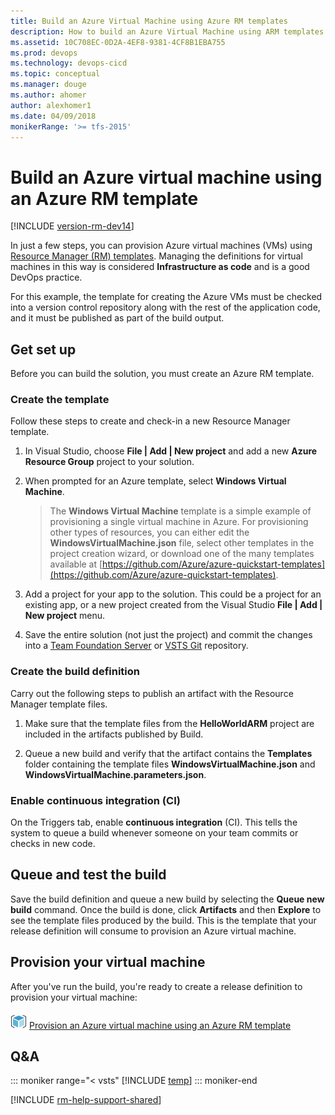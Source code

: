 ```yaml
---
title: Build an Azure Virtual Machine using Azure RM templates
description: How to build an Azure Virtual Machine using ARM templates in Release Management in VSTS and Team Foundation Server (TFS).
ms.assetid: 10C708EC-0D2A-4EF8-9381-4CF8B1EBA755
ms.prod: devops
ms.technology: devops-cicd
ms.topic: conceptual
ms.manager: douge
ms.author: ahomer
author: alexhomer1
ms.date: 04/09/2018
monikerRange: '>= tfs-2015'
---
```


# Build an Azure virtual machine using an Azure RM template

[!INCLUDE [version-rm-dev14](../../../_shared/version-rm-dev14.md)]

In just a few steps, you can provision Azure virtual machines (VMs)
using [Resource Manager (RM) templates](https://azure.microsoft.com/documentation/articles/resource-group-template-deploy/).
Managing the definitions for virtual machines in this
way is considered **Infrastructure as code** and is
a good DevOps practice.

For this example, the template for creating the Azure
VMs must be checked into a version control repository
along with the rest of the application code, and it
must be published as part of the build output.

## Get set up

Before you can build the solution, you must create an
Azure RM template.

### Create the template 

Follow these steps to create and check-in a new Resource Manager template.

1. In Visual Studio, choose **File | Add | New project** and add a
   new **Azure Resource Group** project to your solution.

1. When prompted for an Azure template, select **Windows Virtual Machine**.

   >The **Windows Virtual Machine** template is a simple example of
   provisioning a single virtual machine in Azure.
   For provisioning other types of resources, you can either edit the
   **WindowsVirtualMachine.json** file, select other
   templates in the project creation wizard, or download one
   of the many templates available at
   [https://github.com/Azure/azure-quickstart-templates](https://github.com/Azure/azure-quickstart-templates).

1. Add a project for your app to the solution. This could be
   a project for an existing app, or a new project created from the
   Visual Studio **File | Add | New project** menu.

1. Save the entire solution (not just the project) and 
   commit the changes into a [Team Foundation Server](../../../../tfvc/index.md) or 
   [VSTS Git](../../../../git/index.md) repository.

### Create the build definition

Carry out the following steps to publish an artifact with the Resource Manager template files.

1. Make sure that the template files from the **HelloWorldARM**
   project are included in the artifacts published by Build. 

1. Queue a new build and verify that the artifact contains 
   the **Templates** folder containing the template files
   **WindowsVirtualMachine.json** and **WindowsVirtualMachine.parameters.json**.

### Enable continuous integration (CI)

On the Triggers tab, enable **continuous integration** (CI). This tells the system to queue a build whenever someone on your team commits or checks in new code.

## Queue and test the build

Save the build definition and queue a new build by selecting the **Queue new build** command. Once the build is done, click **Artifacts** and then **Explore** to see the template files produced by the build. This is the template that your release definition will consume to provision an Azure virtual machine.

## Provision your virtual machine

After you've run the build, you're ready to create a release definition to provision your virtual machine:

![icon](../../../tasks/deploy/_img/azure-resource-group-deployment-icon.png) [Provision an Azure virtual machine using an Azure RM template](deploy-provision-azure-vm.md)

## Q&A

<!-- BEGINSECTION class="md-qanda" -->

::: moniker range="< vsts"
[!INCLUDE [temp](../../../_shared/qa-versions.md)]
::: moniker-end

<!-- ENDSECTION -->

[!INCLUDE [rm-help-support-shared](../../../_shared/rm-help-support-shared.md)]

